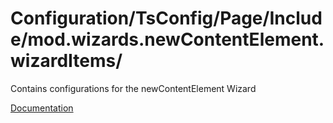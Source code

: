 # Configuration/TsConfig/Page/Include/mod.wizards.newContentElement.wizardItems/

Contains configurations for the newContentElement Wizard

[Documentation](https://docs.typo3.org/m/typo3/reference-coreapi/11.5/en-us/ApiOverview/ContentElements/ContentElementsWizard.html)